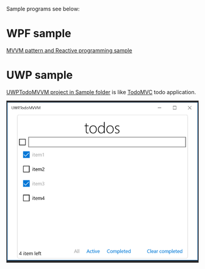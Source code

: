 Sample programs see below:

# WPF sample

[MVVM pattern and Reactive programming sample](https://code.msdn.microsoft.com/MVVM-pattern-and-Reactive-2f71560a)

# UWP sample

[UWPTodoMVVM project in Sample folder](https://github.com/runceel/ReactiveProperty/tree/master/Sample/UWP.TodoMVVM) is like [TodoMVC](http://todomvc.com/) todo application.

![TodoMVVM](./images/todomvvm.png)
